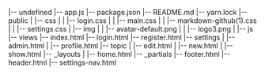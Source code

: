|-- undefined
    |-- app.js
    |-- package.json
    |-- README.md
    |-- yarn.lock
    |-- public
    |   |-- css
    |   |   |-- login.css
    |   |   |-- main.css
    |   |   |-- markdown-github(1).css
    |   |   |-- settings.css
    |   |-- img
    |   |   |-- avatar-default.png
    |   |   |-- logo3.png
    |   |-- js
    |-- views
        |-- index.html
        |-- login.html
        |-- register.html
        |-- settings
        |   |-- admin.html
        |   |-- profile.html
        |-- topic
        |   |-- edit.html
        |   |-- new.html
        |   |-- show.html
        |-- _layouts
        |   |-- home.html
        |-- _partials
            |-- footer.html
            |-- header.html
            |-- settings-nav.html
